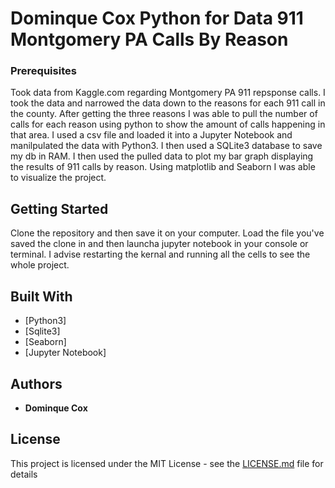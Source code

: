 # Dominque Cox Python for Data 911 Montgomery PA Calls By Reason

### Prerequisites

Took data from Kaggle.com regarding Montgomery PA 911 repsponse calls. I took the data and narrowed the data down to the reasons for each 911 call in the county. After getting the three reasons I was able to pull the number of calls for each reason using python to show the amount of calls happening in that area. I used a csv file and loaded it into a Jupyter Notebook and manilpulated the data with Python3. I then used a SQLite3 database to save my db in RAM. I then used the pulled data to plot my bar graph displaying the results of 911 calls by reason. Using matplotlib and Seaborn I was able to visualize the project. 


## Getting Started

Clone the repository and then save it on your computer. Load the file you've saved the clone in and then launcha jupyter notebook in your console or terminal. I advise restarting the kernal and running all the cells to see the whole project.

## Built With

* [Python3]
* [Sqlite3]
* [Seaborn]
* [Jupyter Notebook]

## Authors

* **Dominque Cox** 

## License

This project is licensed under the MIT License - see the [LICENSE.md](LICENSE.md) file for details


